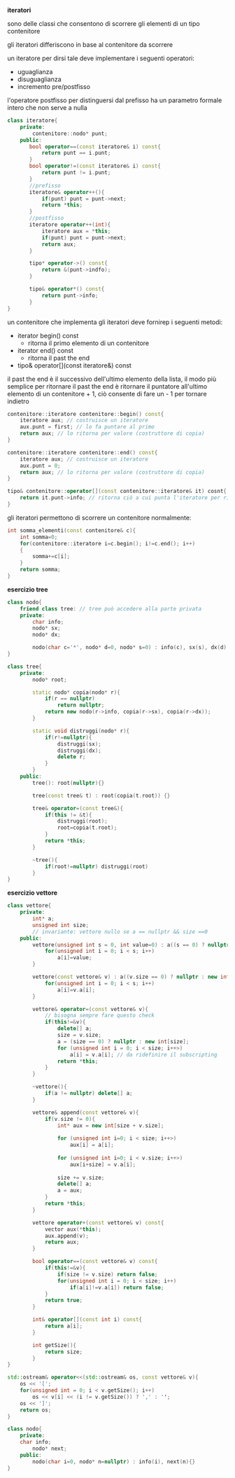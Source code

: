 
**iteratori**

sono delle classi che consentono di scorrere gli elementi di un tipo contenitore

gli iteratori differiscono in base al contenitore da scorrere

un iteratore per dirsi tale deve implementare i seguenti operatori:
* uguaglianza
* disuguaglianza
* incremento pre/postfisso

l'operatore postfisso per distinguersi dal prefisso ha un parametro formale intero che non serve a nulla

```c++
class iteratore{
    private:
        contenitore::nodo* punt;
    public:
       bool operator==(const iteratore& i) const{
           return punt == i.punt;
       } 
       bool operator!=(const iteratore& i) const{
           return punt != i.punt;
       }
       //prefisso
       iteratore& operator++(){
           if(punt) punt = punt->next;
           return *this;
       }
       //postfisso
       iteratore operator++(int){
           iteratore aux = *this;
           if(punt) punt = punt->next;
           return aux;
       }

       tipo* operator->() const{
           return &(punt->indfo);
       }

       tipo& operator*() const{
           return punt->info;
       }
}
```

un contenitore che implementa gli iteratori deve fornirep i seguenti metodi:
* iterator begin() const
    * ritorna il primo elemento di un contenitore
* iterator end() const
    * ritorna il past the end
* tipo& operator[](const iteratore&) const

il past the end è il successivo dell'ultimo elemento della lista, il modo più semplice per ritornare il past the end è ritornare il puntatore all'ultimo elemento di un contenitore + 1, ciò consente di fare un - 1 per tornare indietro

```c++
contenitore::iteratore contenitore::begin() const{
    iteratore aux; // costruisce un iteratore
    aux.punt = first; // lo fa puntare al primo
    return aux; // lo ritorna per valore (costruttore di copia)
}

contenitore::iteratore contenitore::end() const{
    iteratore aux; // costruisce un iteratore
    aux.punt = 0;
    return aux; // lo ritorna per valore (costruttore di copia)
}

tipo& contenitore::operator[](const contenitore::iteratore& it) cosnt{
    return it.punt->info; // ritorna ciò a cui punta l'iteratore per riferimento
}
```

gli iteratori permettono di scorrere un contenitore normalmente:

```c++
int somma_elementi(const contenitore& c){
    int somma=0;
    for(contenitore::iteratore i=c.begin(); i!=c.end(); i++)
    {
        somma+=c[i];
    }
    return somma;
}
```

**esercizio tree**

```c++
class nodo{
    friend class tree: // tree può accedere alla parte privata
    private:
        char info;
        nodo* sx;
        nodo* dx;

        nodo(char c='*', nodo* d=0, nodo* s=0) : info(c), sx(s), dx(d) {}
}

class tree{
    private:
        nodo* root;

        static nodo* copia(nodo* r){
            if(r == nullptr)
                return nullptr;
            return new nodo(r->info, copia(r->sx), copia(r->dx));
        }

        static void distruggi(nodo* r){
            if(r!=nullptr){
                distruggi(sx);
                distruggi(dx);
                delete r;
            }
        }
    public:
        tree(): root(nullptr){}

        tree(const tree& t) : root(copia(t.root)) {}

        tree& operator=(const tree&){
            if(this != &t){
                distruggi(root);
                root=copia(t.root);
            }
            return *this;
        }

        ~tree(){
            if(root!=nullptr) distruggi(root)
        }
}
```

**esercizio vettore**

```c++
class vettore{
    private:
        int* a;
        unsigned int size;
        // invariante: vettore nullo se a == nullptr && size ==0
    public:
        vettore(unsigned int s = 0, int value=0) : a((s == 0) ? nullptr : new int[s]), size(s) {
            for(unsigned int i = 0; i < s; i++)
                a[i]=value;
        }

        vettore(const vettore& v) : a((v.size == 0) ? nullptr : new int[v.size]), size(v.size) {
            for(unsigned int i = 0; i < s; i++)
                a[i]=v.a[i];
        }

        vettore& operator=(const vettore& v){
            // bisogna sempre fare questo check
            if(this!=&v){
                delete[] a;
                size = v.size;
                a = (size == 0) ? nullptr : new int[size];
                for (unsigned int i = 0; i < size; i++>)
                    a[i] = v.a[i]; // da ridefinire il subscripting
                return *this;
            }
        }

        ~vettore(){
            if(a != nullptr) delete[] a;
        }

        vettore& append(const vettore& v){
            if(v.size != 0){
				int* aux = new int[size + v.size];
				
                for (unsigned int i=0; i < size; i++>)
                    aux[i] = a[i];
                
                for (unsigned int i=0; i < v.size; i++>)
                    aux[i+size] = v.a[i];
                
                size += v.size;
                delete[] a;
                a = aux;
			}
            return *this;
        }

        vettore operator+(const vettore& v) const{
			vector aux(*this);
			aux.append(v);
			return aux;
		}

        bool operator==(const vettore& v) const{
            if(this!=&v){
                if(size != v.size) return false;
                for(unsigned int i = 0; i < size; i++)
                    if(a[i]!=v.a[i]) return false;
            }
            return true;
        }

        int& operator[](const int i) const{
            return a[i];
        }

        int getSize(){
            return size;
        }
}

std::ostream& operator<<(std::ostream& os, const vettore& v){
    os << '[';
    for(unsigned int = 0; i < v.getSize(); i++)
        os << v[i] << (i != v.getSize()) ? ',' : '';
    os << ']';
    return os;
}

class nodo{
    private:
    char info;
        nodo* next;
    public:
        nodo(char i=0, nodo* n=nullptr) : info(i), next(n){}
}

```